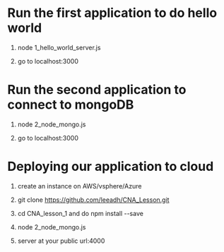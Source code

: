 # Run the first application to do hello world # 

1) node 1_hello_world_server.js

2) go to localhost:3000

# Run the second application to connect to mongoDB # 

1) node 2_node_mongo.js

2) go to localhost:3000

# Deploying our application to  cloud # 

1) create an instance on AWS/vsphere/Azure

2) git clone https://github.com/leeadh/CNA_Lesson.git

3) cd CNA_lesson_1 and do npm install --save

4) node 2_node_mongo.js

5) server at your public url:4000
